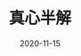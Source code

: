 ---
layout: page
title: 真心半解
description: >
  难评，伍思薇在我心中跌落神坛。
category: 电影
img: assets/img/movie/2020/真心半解.webp
star: 3
date: 2020-11-15
---